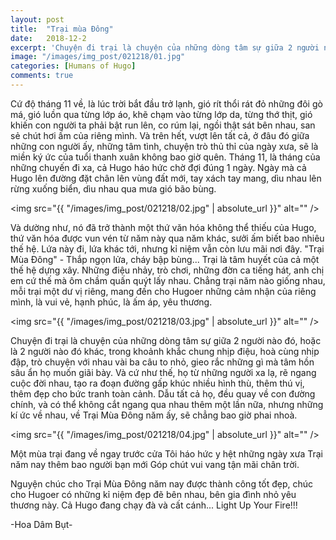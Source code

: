 ```yaml
---
layout: post
title:  "Trại mùa Đông"
date:   2018-12-2
excerpt: 'Chuyện đi trại là chuyện của những dòng tâm sự giữa 2 người nào đó, hoặc là 2 người nào đó khác, trong khoảnh khắc chung nhịp điệu, hoà cùng nhịp đập, trò chuyện với nhau vài ba câu to nhỏ, gieo rắc những gì mà tâm hồn sâu ẩn họ muốn giãi bày.'
image: "/images/img_post/021218/01.jpg"
categories: [Humans of Hugo]
comments: true
---
```


Cứ độ tháng 11 về, là lúc trời bắt đầu trở lạnh, gió rít thổi rát đỏ những đôi gò má, gió luồn qua từng lớp áo, khẽ chạm vào từng lớp da, từng thớ thịt, gió khiến con người ta phải bật run lên, co rúm lại, ngồi thật sát bên nhau, san sẻ chút hơi ấm của riêng mình. Và trên hết, vượt lên tất cả, ở đâu đó giữa những con người ấy, những tâm tình, chuyện trò thủ thỉ của ngày xưa, sẽ là miền ký ức của tuổi thanh xuân không bao giờ quên.
Tháng 11, là tháng của những chuyến đi xa, cả Hugo háo hức chờ đợi đúng 1 ngày. Ngày mà cả Hugo lên đường đặt chân lên vùng đất mới, tay xách tay mang, dìu nhau lên rừng xuống biển, dìu nhau qua mưa gió bão bùng.

<span class="image left"><img src="{{ "/images/img_post/021218/02.jpg" | absolute_url }}" alt="" /></span>

Và dường như, nó đã trở thành một thứ văn hóa không thể thiếu của Hugo, thứ văn hóa được vun vén từ năm này qua năm khác, sưởi ấm biết bao nhiêu thế hệ. Lứa này đi, lứa khác tới, nhưng kỉ niệm vẫn còn lưu mãi nơi đây. "Trại Mùa Đông" - Thắp ngọn lửa, cháy bập bùng...
Trại là tâm huyết của cả một thế hệ dựng xây. Những điệu nhảy, trò chơi, những đờn ca tiếng hát, anh chị em cứ thế mà ôm chầm quấn quýt lấy nhau. Chẳng trại năm nào giống nhau, mỗi trại một dư vị riêng, mang đến cho Hugoer những cảm nhận của riêng mình, là vui vẻ, hạnh phúc, là ấm áp, yêu thương.

<span class="image right"><img src="{{ "/images/img_post/021218/03.jpg" | absolute_url }}" alt="" /></span>

Chuyện đi trại là chuyện của những dòng tâm sự giữa 2 người nào đó, hoặc là 2 người nào đó khác, trong khoảnh khắc chung nhịp điệu, hoà cùng nhịp đập, trò chuyện với nhau vài ba câu to nhỏ, gieo rắc những gì mà tâm hồn sâu ẩn họ muốn giãi bày. Và cứ như thế, họ từ những người xa lạ, rẽ ngang cuộc đời nhau, tạo ra đoạn đường gấp khúc nhiều hình thù, thêm thú vị, thêm đẹp cho bức tranh toàn cảnh. Dẫu tất cả họ, đều quay về con đường chính, và có thể không cắt ngang qua nhau thêm một lần nữa, nhưng những kí ức về nhau, về Trại Mùa Đông năm ấy, sẽ chẳng bao giờ phai nhoà.

<span class="image fit"><img src="{{ "/images/img_post/021218/04.jpg" | absolute_url }}" alt="" /></span>

Một mùa trại đang về ngay trước cửa
Tôi háo hức y hệt những ngày xưa
Trại năm nay thêm bao người bạn mới
Góp chút vui vang tận mãi chân trời.

Nguyện chúc cho Trại Mùa Đông năm nay được thành công tốt đẹp, chúc cho Hugoer có những kỉ niệm đẹp đẽ bên nhau, bên gia đình nhỏ yêu thương này.
Cả Hugo đang chạy đà và cất cánh...
Light Up Your Fire!!!

-Hoa Dâm Bụt-
